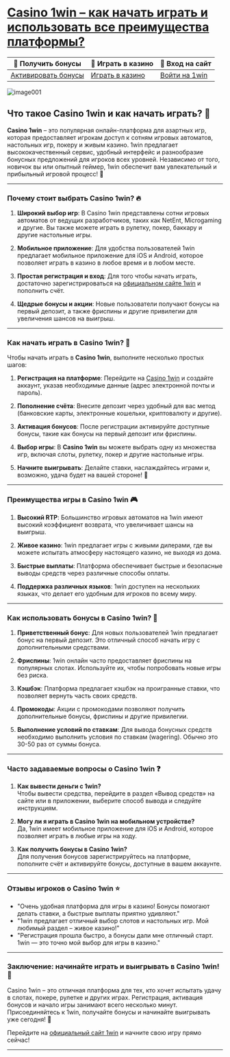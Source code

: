 # [Casino 1win – как начать играть и использовать все преимущества платформы?](https://brandplay.link/6F5VqbyZ)

| 🎁 **Получить бонусы** | 🎰 **Играть в казино** | 📲 **Вход на сайт** |
|------------------------|------------------------|---------------------|
| [Активировать бонусы](https://brandplay.link/6F5VqbyZ) | [Играть в казино](https://brandplay.link/6F5VqbyZ) | [Войти на 1win](https://brandplay.link/6F5VqbyZ) |

![image001](https://github.com/user-attachments/assets/524f9f88-1ba4-4b6d-b208-cabef61ea070)

## Что такое Casino 1win и как начать играть? 🎲

**Casino 1win** – это популярная онлайн-платформа для азартных игр, которая предоставляет игрокам доступ к сотням игровых автоматов, настольных игр, покеру и живым казино. 1win предлагает высококачественный сервис, удобный интерфейс и разнообразие бонусных предложений для игроков всех уровней. Независимо от того, новичок вы или опытный геймер, 1win обеспечит вам увлекательный и прибыльный игровой процесс! 🎉

---

### Почему стоит выбрать Casino 1win? 🔥

1. **Широкий выбор игр**: В Casino 1win представлены сотни игровых автоматов от ведущих разработчиков, таких как NetEnt, Microgaming и другие. Вы также можете играть в рулетку, покер, баккару и другие настольные игры.

2. **Мобильное приложение**: Для удобства пользователей 1win предлагает мобильное приложение для iOS и Android, которое позволяет играть в казино в любое время и в любом месте.

3. **Простая регистрация и вход**: Для того чтобы начать играть, достаточно зарегистрироваться на [официальном сайте 1win](https://brandplay.link/6F5VqbyZ) и пополнить счёт.

4. **Щедрые бонусы и акции**: Новые пользователи получают бонусы на первый депозит, а также фриспины и другие привилегии для увеличения шансов на выигрыш.

---

### Как начать играть в Casino 1win? 🚀

Чтобы начать играть в **Casino 1win**, выполните несколько простых шагов:

1. **Регистрация на платформе**: Перейдите на [Casino 1win](https://brandplay.link/6F5VqbyZ) и создайте аккаунт, указав необходимые данные (адрес электронной почты и пароль).

2. **Пополнение счёта**: Внесите депозит через удобный для вас метод (банковские карты, электронные кошельки, криптовалюту и другие).

3. **Активация бонусов**: После регистрации активируйте доступные бонусы, такие как бонусы на первый депозит или фриспины.

4. **Выбор игры**: В **Casino 1win** вы можете выбрать одну из множества игр, включая слоты, рулетку, покер и другие настольные игры.

5. **Начните выигрывать**: Делайте ставки, наслаждайтесь играми и, возможно, удача будет на вашей стороне! 🎰

---

### Преимущества игры в Casino 1win 🎮

1. **Высокий RTP**: Большинство игровых автоматов на 1win имеют высокий коэффициент возврата, что увеличивает шансы на выигрыш.

2. **Живое казино**: 1win предлагает игры с живыми дилерами, где вы можете испытать атмосферу настоящего казино, не выходя из дома.

3. **Быстрые выплаты**: Платформа обеспечивает быстрые и безопасные выводы средств через различные способы оплаты.

4. **Поддержка различных языков**: 1win доступен на нескольких языках, что делает его удобным для игроков по всему миру.

---

### Как использовать бонусы в Casino 1win? 🎁

1. **Приветственный бонус**: Для новых пользователей 1win предлагает бонус на первый депозит. Это отличный способ начать игру с дополнительными средствами.

2. **Фриспины**: 1win онлайн часто предоставляет фриспины на популярных слотах. Используйте их, чтобы попробовать новые игры без риска.

3. **Кэшбэк**: Платформа предлагает кэшбэк на проигранные ставки, что позволяет вернуть часть своих средств.

4. **Промокоды**: Акции с промокодами позволяют получить дополнительные бонусы, фриспины и другие привилегии.

5. **Выполнение условий по ставкам**: Для вывода бонусных средств необходимо выполнить условия по ставкам (wagering). Обычно это 30-50 раз от суммы бонуса.

---

### Часто задаваемые вопросы о Casino 1win ❓

1. **Как вывести деньги с 1win?**  
   Чтобы вывести средства, перейдите в раздел «Вывод средств» на сайте или в приложении, выберите способ вывода и следуйте инструкциям.

2. **Могу ли я играть в Casino 1win на мобильном устройстве?**  
   Да, 1win имеет мобильное приложение для iOS и Android, которое позволяет играть в любые игры на ходу.

3. **Как получить бонусы в Casino 1win?**  
   Для получения бонусов зарегистрируйтесь на платформе, пополните счёт и активируйте бонусы, доступные в вашем аккаунте.

---

### Отзывы игроков о Casino 1win ⭐️

- "Очень удобная платформа для игры в казино! Бонусы помогают делать ставки, а быстрые выплаты приятно удивляют."  
- "1win предлагает отличный выбор слотов и настольных игр. Мой любимый раздел – живое казино!"  
- "Регистрация прошла быстро, а бонусы дали мне отличный старт. 1win — это точно мой выбор для игры в казино."

---

### Заключение: начинайте играть и выигрывать в Casino 1win! 🎲

Casino 1win – это отличная платформа для тех, кто хочет испытать удачу в слотах, покере, рулетке и других играх. Регистрация, активация бонусов и начало игры занимают всего несколько минут. Присоединяйтесь к 1win, получайте бонусы и начинайте выигрывать уже сегодня! 🚀

Перейдите на [официальный сайт 1win](https://brandplay.link/6F5VqbyZ) и начните свою игру прямо сейчас!

---


